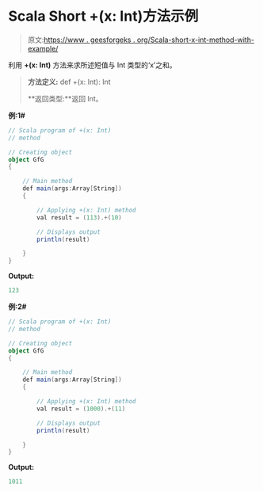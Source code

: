 # Scala Short +(x: Int)方法示例

> 原文:[https://www . geesforgeks . org/Scala-short-x-int-method-with-example/](https://www.geeksforgeeks.org/scala-short-x-int-method-with-example/)

利用 **+(x: Int)** 方法来求所述短值与 Int 类型的‘x’之和。

> **方法定义:** def +(x: Int): Int
> 
> **返回类型:**返回 Int。

**例:1#**

```scala
// Scala program of +(x: Int)
// method

// Creating object
object GfG
{ 

    // Main method
    def main(args:Array[String])
    {

        // Applying +(x: Int) method 
        val result = (113).+(10)

        // Displays output
        println(result)

    }
} 
```

**Output:**

```scala
123

```

**例:2#**

```scala
// Scala program of +(x: Int)
// method

// Creating object
object GfG
{ 

    // Main method
    def main(args:Array[String])
    {

        // Applying +(x: Int) method
        val result = (1000).+(11)

        // Displays output
        println(result)

    }
} 
```

**Output:**

```scala
1011

```